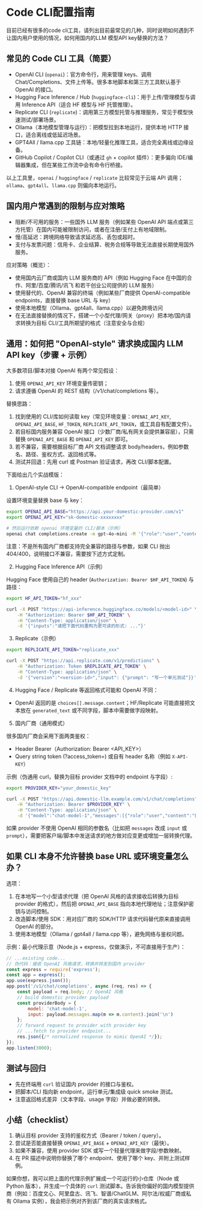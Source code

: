 # Code CLI配置指南


目前已经有很多的code cli工具，请列出目前最常见的几种，同时说明如何遇到不让国内用户使用的情况，如何用国内的LLM 模型API key替换的方法？

## 常见的 Code CLI 工具（简要）

- OpenAI CLI (`openai`)：官方命令行，用来管理 keys、调用 Chat/Completions、文件上传等。很多本地脚本和第三方工具默认基于 OpenAI 的接口。
- Hugging Face Inference / Hub (`huggingface-cli`)：用于上传/管理模型与调用 Inference API（适合 HF 模型与 HF 托管推理）。
- Replicate CLI (`replicate`)：调用第三方模型托管与推理服务，常见于模型快速测试/部署场景。
- Ollama（本地模型管理与运行）：把模型拉到本地运行，提供本地 HTTP 接口，适合离线或低延迟场景。
- GPT4All / llama.cpp 工具链：本地/轻量化推理工具，适合完全离线或边缘设备。
- GitHub Copilot / Copilot CLI（或通过 `gh` + copilot 插件）：更多偏向 IDE/编辑器集成，但在某些工作流中会有命令行桥接。

以上工具里，`openai` / `huggingface` / `replicate` 比较常见于云端 API 调用；`ollama`、`gpt4all`、`llama.cpp` 则偏向本地运行。

## 国内用户常遇到的限制与应对策略

- 阻断/不可用的服务：一些国外 LLM 服务（例如某些 OpenAI API 端点或第三方托管）在国内可能被限制访问，或者在注册/支付上有地域限制。
- 慢/高延迟：跨境网络导致请求延迟高、丢包或超时。
- 支付与发票问题：信用卡、企业结算、税务合规等导致无法直接长期使用国外服务。

应对策略（概览）：
- 使用国内云厂商或国内 LLM 服务商的 API（例如 Hugging Face 在中国的合作、阿里/百度/腾讯/讯飞 和若干创业公司提供的 LLM 服务）
- 使用替代的、OpenAI 兼容的终端（例如某些厂商提供 OpenAI-compatible endpoints，直接替换 base URL 与 key）
- 使用本地模型（Ollama、gpt4all、llama.cpp）以避免跨境访问
- 在无法直接替换的情况下，搭建一个小型代理/网关（proxy）把本地/国内请求转换为目标 CLI/工具所期望的格式（注意安全与合规）

## 通用：如何把 "OpenAI-style" 请求换成国内 LLM API key（步骤 + 示例）

大多数项目/脚本对接 OpenAI 有两个常见假设：
1) 使用 `OPENAI_API_KEY` 环境变量传密钥；
2) 请求遵循 OpenAI 的 REST 结构（/v1/chat/completions 等）。

替换思路：
1. 找到使用的 CLI/库如何读取 key（常见环境变量：`OPENAI_API_KEY`, `OPENAI_API_BASE`, `HF_TOKEN`, `REPLICATE_API_TOKEN`，或工具自有配置文件）。
2. 若目标国内服务兼容 OpenAI 接口（少数厂商/私有网关会提供兼容层），只需替换 `OPENAI_API_BASE` 和 `OPENAI_API_KEY` 即可。
3. 若不兼容，需要根据目标厂商 API 文档调整请求 body/headers，例如参数名、路径、鉴权方式、返回格式等。
4. 测试并回退：先用 curl 或 Postman 验证请求，再改 CLI/脚本配置。

下面给出几个实战模版：

1) OpenAI-style CLI -> OpenAI-compatible endpoint（最简单）

设置环境变量替换 base 与 key：

```bash
export OPENAI_API_BASE="https://api.your-domestic-provider.com/v1"
export OPENAI_API_KEY="sk-domestic-xxxxxxxx"

# 然后运行依赖 openai 环境变量的 CLI/脚本（示例）
openai chat completions.create -m gpt-4o-mini -M '{"role":"user","content":"你好"}'
```

注意：不是所有国内厂商都支持完全兼容的路径与参数，如果 CLI 抛出 404/400，说明接口不兼容，需要按下述方式定制。

2) Hugging Face Inference API（示例）

Hugging Face 使用自己的 header (`Authorization: Bearer $HF_API_TOKEN`) 与路径：

```bash
export HF_API_TOKEN="hf_xxx"

curl -X POST "https://api-inference.huggingface.co/models/<model-id>" \
	-H "Authorization: Bearer $HF_API_TOKEN" \
	-H "Content-Type: application/json" \
	-d '{"inputs":"请把下面代码重构为更可读的形式: ..."}'
```

3) Replicate（示例）

```bash
export REPLICATE_API_TOKEN="replicate_xxx"

curl -X POST "https://api.replicate.com/v1/predictions" \
	-H "Authorization: Token $REPLICATE_API_TOKEN" \
	-H "Content-Type: application/json" \
	-d '{"version":"<version-id>","input": {"prompt": "写一个单元测试"}}'
```

4) Hugging Face / Replicate 等返回格式可能和 OpenAI 不同：
- OpenAI 返回的是 `choices[].message.content`；HF/Replicate 可能直接把文本放在 `generated_text` 或不同字段，脚本中需要做字段映射。

5) 国内厂商（通用模式）

很多国内厂商会采用下面两类鉴权：
- Header Bearer（Authorization: Bearer <API_KEY>）
- Query string token (?access_token=<token>) 或自有 header 名称（例如 `X-API-KEY`）

示例（伪通用 curl，替换为目标 provider 文档中的 endpoint 与字段）:

```bash
export PROVIDER_KEY="your_domestic_key"

curl -X POST "https://api.domestic-llm.example.com/v1/chat/completions" \
	-H "Authorization: Bearer $PROVIDER_KEY" \
	-H "Content-Type: application/json" \
	-d '{"model":"chat-model-1","messages":[{"role":"user","content":"把这段 JS 代码改成更清晰"}]}'
```

如果 provider 不使用 OpenAI 相同的参数名（比如把 `messages` 改成 `input` 或 `prompt`），需要把客户端/脚本中发送请求的地方做对应变更或增加一层转换代理。

## 如果 CLI 本身不允许替换 base URL 或环境变量怎么办？

选项：
1. 在本地写一个小型请求代理（把 OpenAI 风格的请求接收后转换为目标 provider 的格式），然后把 `OPENAI_API_BASE` 指向本地代理地址；注意保护密钥与访问控制。
2. 改造脚本/使用 SDK：用对应厂商的 SDK/HTTP 请求代码替代原来直接调用 OpenAI 的部分。
3. 使用本地模型（Ollama / gpt4all / llama.cpp 等），避免网络与鉴权问题。

示例：最小代理示意（Node.js + express，仅做演示，不可直接用于生产）：

```js
// ...existing code...
// 伪代码：接收 OpenAI 风格请求，转换并转发到国内 provider
const express = require('express');
const app = express();
app.use(express.json());
app.post('/v1/chat/completions', async (req, res) => {
	const payload = req.body; // OpenAI 风格
	// build domestic provider payload
	const providerBody = {
		model: 'chat-model-1',
		input: payload.messages.map(m => m.content).join('\n')
	};
	// forward request to provider with provider key
	// ...fetch to provider endpoint...
	res.json({/* normalized response to mimic OpenAI */});
});
app.listen(3000);
```

## 测试与回归

- 先在终端用 `curl` 验证国内 provider 的接口与鉴权。
- 把脚本/CLI 指向新 endpoint，运行单元/集成级 quick smoke 测试。
- 注意返回格式差异（文本字段、usage 字段）并做必要的转换。

## 小结（checklist）

1. 确认目标 provider 支持的鉴权方式（Bearer / token / query）。
2. 尝试是否能直接替换 `OPENAI_API_BASE` + `OPENAI_API_KEY`（最快）。
3. 如果不兼容，使用 provider SDK 或写一个轻量代理来做字段/参数映射。
4. 在 PR 描述中说明你替换了哪个 endpoint、使用了哪个 key、并附上测试样例。

如果你想，我可以把上面的代理示例扩展成一个可运行的小仓库（Node 或 Python 版本），并生成一个具体的 `curl` 测试脚本。告诉我你偏好的国内模型提供商（例如：百度文心、阿里盘古、讯飞、智谱/ChatGLM、阿尔法/权威厂商或私有 Ollama 实例），我会把示例对齐到该厂商的真实请求格式。
